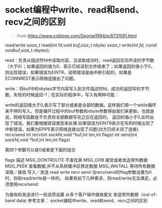 # socket编程中write、read和send、recv之间的区别
> from https://www.cnblogs.com/George1994/p/6731091.html

read/write
ssize_t read(int fd,void *buf,size_t nbyte)
ssize_t write(int fd, const void*buf,size_t nbytes);

read：负责从描述符fd中读取内容，当读取成功时，read返回实际所读的字节数（大于0）；如果返回的值为0，表示已经读到文件结束了；如果返回的值小于0，则出现错误，如果错误为EINTR，说明错误是由中断引起的，如果是ECONNREST表示网络连接出了问题。

write：将buf中的nbytes字节内容写入到文件描述符fd，成功时返回写的字节数，失败的时候返回-1；在实际的程序中，写入有两种可能：

write的返回值大于0,表示写了部分或者是全部的数据。这样我们用一个while循环来不停的写入，但是循环过程中的buf参数和nbyte参数得由我们来更新。也就是说，网络写函数是不负责将全部数据写完之后在返回的。
返回的值小于0,此时出现了错误。我们要根据错误类型来处理.如果错误为EINTR表示在写的时候出现了中断错误。如果为EPIPE表示网络连接出现了问题(对方已经关闭了连接).
recv/send
int recv(int sockfd,void *buf,int len,int flags)
int send(int sockfd,void *buf,int len,int flags)

第四个参数可以是0或者是下面的组合

flags	描述
MSG_DONTROUTE	不查找表
MSG_OOB	接受或者发送带外数据
MSG_PEEK	查看数据,并不从系统缓冲区移走数据
MSG_WAITALL	等待所有数据
读取／接收	写入／发送
read	write
recv	send
当recv/send的flag参数设置为0时，则和read/write是一样的。
如果有如下几种需求，则read/write无法满足，必须使用recv/send:

为接收和发送进行一些选项设置
从多个客户端中接收报文
发送带外数据（out-of-band data)
参考文章：
socket编程中write、read和send、recv之间的区别